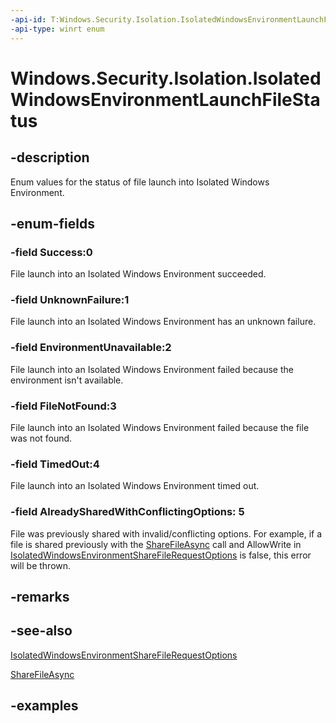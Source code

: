 ```yaml
---
-api-id: T:Windows.Security.Isolation.IsolatedWindowsEnvironmentLaunchFileStatus
-api-type: winrt enum
---
```


<!-- Enumeration syntax.
public enum IsolatedWindowsEnvironmentLaunchFileStatus : int 
-->

# Windows.Security.Isolation.IsolatedWindowsEnvironmentLaunchFileStatus

## -description
Enum values for the status of file launch into Isolated Windows Environment.

## -enum-fields
### -field Success:0
File launch into an Isolated Windows Environment succeeded.

### -field UnknownFailure:1
File launch into an Isolated Windows Environment has an unknown failure.

### -field EnvironmentUnavailable:2
File launch into an Isolated Windows Environment failed because the environment isn't available.

### -field FileNotFound:3
File launch into an Isolated Windows Environment failed because the file was not found.

### -field TimedOut:4
File launch into an Isolated Windows Environment timed out.

### -field AlreadySharedWithConflictingOptions: 5
File was previously shared with invalid/conflicting options. For example, if a file is shared previously with the [ShareFileAsync](isolatedwindowsenvironment_sharefileasync_1722827044.md) call and AllowWrite in [IsolatedWindowsEnvironmentShareFileRequestOptions](isolatedwindowsenvironmentsharefilerequestoptions.md) is false, this error will be thrown.

## -remarks

## -see-also

[IsolatedWindowsEnvironmentShareFileRequestOptions](isolatedwindowsenvironmentsharefilerequestoptions.md)

[ShareFileAsync](isolatedwindowsenvironment_sharefileasync_1722827044.md)


## -examples


